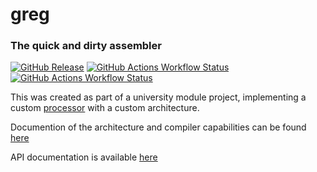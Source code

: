 # greg
### The quick and dirty assembler

[![GitHub Release](https://img.shields.io/github/v/release/katepavlu/greg?include_prereleases)](https://github.com/katepavlu/greg/releases) [![GitHub Actions Workflow Status](https://img.shields.io/github/actions/workflow/status/katepavlu/greg/ci.yml)](https://github.com/katepavlu/greg/actions) [![GitHub Actions Workflow Status](https://img.shields.io/github/actions/workflow/status/katepavlu/greg/static.yml)](https://katepavlu.github.io/greg/)



This was created as part of a university module project, implementing a custom [processor](https://github.com/katepavlu/pierogi) with a custom architecture. 

Documention of the architecture and compiler capabilities can be found [here](https://docs.google.com/document/d/1AN-uqAFlSWyhOYCu5r69SF4dksxHxVPF_hEuQTsxCZg/edit?tab=t.0#heading=h.t90alc2soxi6])

API documentation is available [here](https://katepavlu.github.io/greg/)
